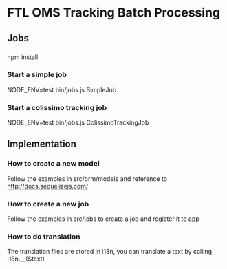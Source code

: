 # FTL OMS Tracking Batch Processing

## Jobs

###
npm install

### Start a simple job
NODE_ENV=test bin/jobs.js SimpleJob  

### Start a colissimo tracking job
NODE_ENV=test bin/jobs.js ColissimoTrackingJob  


## Implementation

### How to create a new model
Follow the examples in src/orm/models and reference to http://docs.sequelizejs.com/

### How to create a new job
Follow the examples in src/jobs to create a job and register it to app

### How to do translation
The translation files are stored in i18n, you can translate a text by calling i18n.__($text) 

